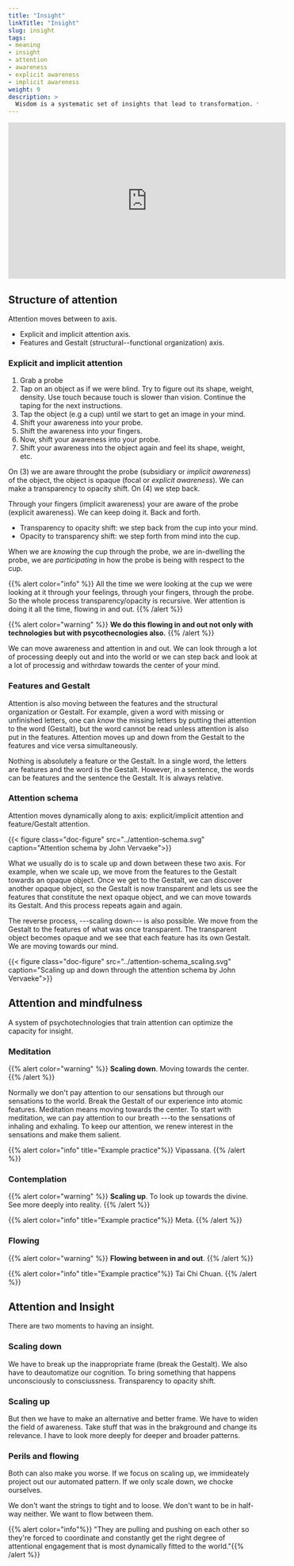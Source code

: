 ```yaml
---
title: "Insight"
linkTitle: "Insight"
slug: insight
tags:
- meaning
- insight
- attention
- awareness
- explicit awareness
- implicit awareness
weight: 9
description: >
  Wisdom is a systematic set of insights that lead to transformation. **How can mindfulness train attention to have more insight?**
---
```


<div class="embed-responsive embed-responsive-16by9">
  <iframe class="embed-responsive-item" width="560" height="315" src="https://www.youtube.com/embed/jkWNBdBDyoE" title="YouTube video player" frameborder="0" allow="accelerometer; autoplay; clipboard-write; encrypted-media; gyroscope; picture-in-picture" allowfullscreen></iframe>
</div>

## Structure of attention

Attention moves between to axis.

* Explicit and implicit attention axis.
* Features and Gestalt (structural--functional organization) axis.

### Explicit and implicit attention

1. Grab a probe
2. Tap on an object as if we were blind. Try to figure out its shape, weight, density. Use touch because touch is slower than vision. Continue the taping for the next instructions.
3. Tap the object (e.g a cup) until we start to get an image in your mind.
4. Shift your awareness into your probe.
5. Shift the awareness into your fingers.
6. Now, shift your awareness into your probe.
7. Shift your awareness into the object again and feel its shape, weight, etc.

On (3) we are aware throught the probe (subsidiary or *implicit awareness*) of the object, the object is opaque (focal or *explicit awareness*). We can make a transparency to opacity shift.
On (4) we step back. 

Through your fingers (implicit awareness) your are aware of the probe (explicit awareness). We can keep doing it. Back and forth.

* Transparency to opacity shift: we step back from the cup into your mind. 
* Opacity to transparency shift: we step forth from mind into the cup.

When we are *knowing* the cup through the probe, we are in-dwelling the probe, we are *participating* in how the probe is being with respect to the cup.

{{% alert color="info" %}}
All the time we were looking at the cup we were looking at it through your feelings, through your fingers, through the probe. So the whole process transparency/opacity is recursive. Wer attention is doing it all the time, flowing in and out.
{{% /alert %}}

{{% alert color="warning" %}}
**We do this flowing in and out not only with technologies but with psycothecnologies also.**
{{% /alert %}}

We can move awareness and attention in and out. We can look through a lot of processing deeply out and into the world or we can step back and look at a lot of processig and withrdaw towards the center of your mind.

### Features and Gestalt

Attention is also moving between the features and the structural organization or Gestalt. For example, given a word with missing or unfinished letters, one can *know* the missing letters by putting thei attention to the word (Gestalt), but the word cannot be read unless attention is also put in the features. Attention moves up and down from the Gestalt to the features and vice versa simultaneously.

Nothing is absolutely a feature or the Gestalt. In a single word, the letters are features and the word is the Gestalt. However, in a sentence, the words can be features and the sentence the Gestalt. It is always relative.

### Attention schema

Attention moves dynamically along to axis: explicit/implicit attention and feature/Gestalt attention.

{{< figure class="doc-figure" src="../attention-schema.svg" caption="Attention schema by John Vervaeke">}}

What we usually do is to scale up and down between these two axis. For example, when we scale up, we move from the features to the Gestalt towards an opaque object. Once we get to the Gestalt, we can discover another opaque object, so the Gestalt is now transparent and lets us see the features that constitute the next opaque object, and we can move towards its Gestalt. And this process repeats again and again.

The reverse process, ---scaling down--- is also possible. We move from the Gestalt to the features of what was once transparent. The transparent object becomes opaque and we see that each feature has its own Gestalt. We are moving towards our mind.

{{< figure class="doc-figure" src="../attention-schema_scaling.svg" caption="Scaling up and down through the attention schema by John Vervaeke">}}

## Attention and mindfulness

A system of psychotechnologies that train attention can optimize the capacity for insight.

### Meditation

{{% alert color="warning" %}}
**Scaling down**. Moving towards the center.
{{% /alert %}}

Normally we don't pay attention to our sensations but through our sensations to the world. Break the Gestalt of our experience into atomic features. Meditation means moving towards the center. To start with meditation, we can pay attention to our breath ---to the sensations of inhaling and exhaling. To keep our attention, we renew interest in the sensations and make them salient.

{{% alert color="info" title="Example practice"%}}
Vipassana.
{{% /alert %}}

### Contemplation

{{% alert color="warning" %}}
**Scaling up**. To look up towards the divine. See more deeply into reality.
{{% /alert %}}

{{% alert color="info" title="Example practice"%}}
Meta.
{{% /alert %}}


### Flowing

{{% alert color="warning" %}}
**Flowing between in and out**.
{{% /alert %}}

{{% alert color="info" title="Example practice"%}}
Tai Chi Chuan.
{{% /alert %}}

## Attention and Insight

There are two moments to having an insight.

### Scaling down

We have to break up the inappropriate frame (break the Gestalt). We also have to deautomatize our cognition. To bring something that happens unconsciously to consciussness. Transparency to opacity shift.

### Scaling up

But then we have to make an alternative and better frame. We have to widen the field of awareness. Take stuff that was in the brakground and change its relevance. I have to look more deeply for deeper and broader patterns.

### Perils and flowing

Both can also make you worse. If we focus on scaling up, we immideately project out our automated pattern. If we only scale down, we chocke ourselves.

We don't want the strings to tight and to loose. We don't want to be in half-way neither. We want to flow between them.

{{% alert color="info"%}}
"They are pulling and pushing on each other so they're forced to coordinate and constantly get the right degree of attentional engagement that is most dynamically fitted to the world."{{% /alert %}}